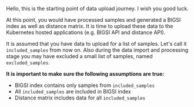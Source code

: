 Hello, this is the starting point of data upload journey. I wish you good luck.

At this point, you would have processed samples and generated a BIGSI index as well as
distance matrix. It is time to upload these data to the Kubernetes hosted applications
(e.g. BIGSI API and distance API).

It is assumed that you have data to upload for a list of samples. Let's call it
`included_samples` from now on. Also during the data import and processing stage
you may have excluded a small list of samples, named `excluded_samples`.

**It is important to make sure the following assumptions are true:**

- BIGSI index contains only samples from `included_samples`
- All `included_samples` are included in BIGSI index
- Distance matrix includes data for all `included_samples`
